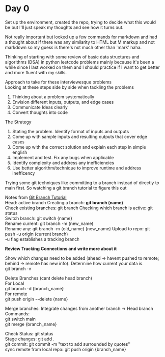 # Day 0

Set up the environment, created the repo, trying to decide what this would be but I'll just speak my thoughts and see how it turns out.

Not really important but looked up a few commands for markdown and had a thought about if there was any similarity to HTML but M markup and not markdown so my guess is there's not much other than 'mark' haha.

Thinking of starting with some review of basic data structures and algorithms (DSA) in python leetcode problems mainly because it's been a while since I last worked on them and I should practice if I want to get better and more fluent with my skills. 

Approach to take for these interviewesque problems\
Looking at these steps side by side when tackling the problems

1. Thinking about a problem systematically
2. Envision different inputs, outputs, and edge cases
3. Communicate Ideas clearly
4. Convert thoughts into code

The Strategy
1. Stating the problem. Identify format of inputs and outputs
2. Come up with sample inputs and resulting outputs that cover edge cases
3. Come up with the correct solution and explain each step in simple english
4. Implement and test. Fix any bugs when applicable
5. Identify complexity and address any inefficiencies
6. Use better algorithm/technique to improve runtime and address inefficency


Trying some git techniques like committing to a branch instead of directly to main first. So watching a git branch tutorial to figure this out

Notes from [Git Branch Tutorial](https://www.youtube.com/watch?v=e2IbNHi4uCI&ab_channel=freeCodeCamp.org)\
Head: active branch
Creating a branch: **git branch (name)**\
Check existing branches: git branch
Checking which branch is active: git status\
Switch branch: git switch {name}\
Rename current: git branch -m (new_name)\
Rename any: git branch -m {old_name} {new_name}
Upload to repo: git push -u origin (current branch)\
-u  flag establishes a tracking branch

**Review Tracking Connections and write more about it**

Show which changes need to be added (ahead -> havent pushed to remote; behind -> remote has new info). Determine how current your data is\
git branch -v

Delete Branches (cant delete head branch)\
For Local\
git branch -d {branch_name}\
For remote\
git push origin --delete {name}

Merge branches: Integrate changes from another branch -> Head branch\
Commands:\
git switch main\
git merge {branch_name}


Check Status: git status\
Stage changes: git add .\
git commit: git commit -m "text to add surrounded by quotes"\
sync remote from local repo: git push origin {branch_name}


